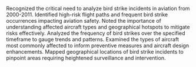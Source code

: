 Recognized the critical need to analyze bird strike incidents in aviation from 2000-2011. Identified high-risk flight paths and frequent bird strike occurrences impacting aviation safety. Noted the importance of understanding affected aircraft types and geographical hotspots to mitigate risks effectively. Analyzed the frequency of bird strikes over the specified timeframe to gauge trends and patterns. Examined the types of aircraft most commonly affected to inform preventive measures and aircraft design enhancements. Mapped geographical locations of bird strike incidents to pinpoint areas requiring heightened surveillance and intervention.

